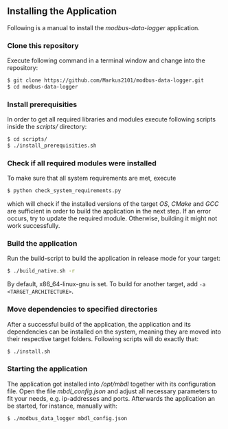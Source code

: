 ## Installing the Application
Following is a manual to install the _modbus-data-logger_ application.

### Clone this repository
Execute following command in a terminal window and change into the repository:
```sh
$ git clone https://github.com/Markus2101/modbus-data-logger.git
$ cd modbus-data-logger
```

### Install prerequisities
In order to get all required libraries and modules execute following scripts inside the _scripts/_ directory:
```sh
$ cd scripts/
$ ./install_prerequisities.sh
```

### Check if all required modules were installed
To make sure that all system requirements are met, execute
```sh
$ python check_system_requirements.py
```
which will check if the installed versions of the target _OS_, _CMake_ and _GCC_ are sufficient in order to build the application in the next step. If an error occurs, try to update the required module. Otherwise, building it might not work successfully.

### Build the application
Run the build-script to build the application in release mode for your target:
```sh
$ ./build_native.sh -r
```
By default, x86_64-linux-gnu is set. To build for another target, add `-a <TARGET_ARCHITECTURE>`.

### Move dependencies to specified directories
After a successful build of the application, the application and its dependencies can be installed on the system, meaning they are moved into their respective target folders. Following scripts will do exactly that:
```sh
$ ./install.sh
```

### Starting the application
The application got installed into _/opt/mbdl_ together with its configuration file. Open the file *mbdl_config.json* and adjust all necessary parameters to fit your needs, e.g. ip-addresses and ports. Afterwards the application an be started, for instance, manually with:
```sh
$ ./modbus_data_logger mbdl_config.json
```
